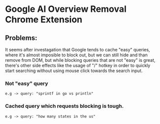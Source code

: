 # Google AI Overview Removal Chrome Extension

## Problems:
It seems after investagation that Google tends to cache "easy" queries, where it's almost imposible to block out, but we can still hide and than remove from DOM, but while blocking queries that are not "easy" is great, there's other side effects like the usage of "/" hotkey in order to quickly start searching without using mouse click towards the search input.

### Not "easy" query
```e.g -> query: "sprintf in go vs println"```

### Cached query which requests blocking is tough.
```e.g -> query: "how many states in the us"```
